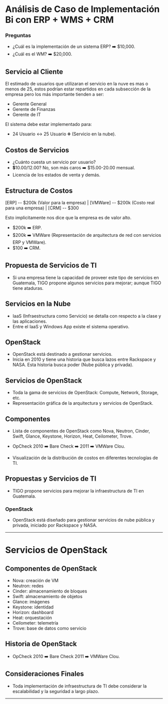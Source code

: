 # Análisis de Caso de Implementación Bi con ERP + WMS + CRM 

### Preguntas

- ¿Cuál es la implementación de un sistema ERP? ➡️ $10,000.
- ¿Cuál es el WM? ➡️ $20,000.

## Servicio al Cliente

El estimado de usuarios que utilizaran el servicio en la nuve es mas o menos de 25, estos podrían estar repartidos en cada subsección de la empresa pero los más importante tienden a ser: 
- Gerente General 
- Gerente de Finanzas
- Gerente de IT 

El sistema debe estar implementado para: 
- 24 Usuario ↔️ 25 Usuario ➕ (Servicio en la nube).
## Costos de Servicios

- ¿Cuánto cuesta un servicio por usuario?
- 💲10.00/12.00? No, son más caros ➡️ $15.00-20.00 mensual.
- Licencia de los estados de venta y demás.

## Estructura de Costos
[ERP] -- $200k (Valor para la empresa) 
|
[VMWare] -- $200k (Costo real para una empresa) 
|
[CRM] -- $300

Esto implicitamente nos dice que la empresa es de valor alto. 
- $200k ➡️ ERP.
- $200k ➡️ VMWare (Representación de arquitectura de red con servicios ERP y VMWare).
- $100 ➡️ CRM.

## Propuesta de Servicios de TI

- Si una empresa tiene la capacidad de proveer este tipo de servicios en Guatemala, TIGO propone algunos servicios para mejorar; aunque TIGO tiene ataduras.

## Servicios en la Nube

- IaaS (Infraestructura como Servicio) se detalla con respecto a la clase y las aplicaciones.
- Entre el IaaS y Windows App existe el sistema operativo.

## OpenStack

- OpenStack está destinado a gestionar servicios.
- Inicia en 2010 y tiene una historia que busca lazos entre Rackspace y NASA. Esta historia busca poder (Nube pública y privada).

## Servicios de OpenStack

- Toda la gama de servicios de OpenStack: Compute, Network, Storage, etc.
- Representación gráfica de la arquitectura y servicios de OpenStack.

## Componentes

- Lista de componentes de OpenStack como Nova, Neutron, Cinder, Swift, Glance, Keystone, Horizon, Heat, Ceilometer, Trove.
- OpCheck 2010 ➡️ Bare Check ➡️ 2011 ➡️ VMWare Clou.

- Visualización de la distribución de costos en diferentes tecnologías de TI.

## Propuestas y Servicios de TI
- TIGO propone servicios para mejorar la infraestructura de TI en Guatemala.

### OpenStack
- OpenStack está diseñado para gestionar servicios de nube pública y privada, iniciado por Rackspace y NASA.

---

# Servicios de OpenStack

## Componentes de OpenStack
- Nova: creación de VM
- Neutron: redes
- Cinder: almacenamiento de bloques
- Swift: almacenamiento de objetos
- Glance: imágenes
- Keystone: identidad
- Horizon: dashboard
- Heat: orquestación
- Ceilometer: telemetría
- Trove: base de datos como servicio

## Historia de OpenStack
- OpCheck 2010 ➡️ Bare Check 2011 ➡️ VMWare Clou.

## Consideraciones Finales
- Toda implementación de infraestructura de TI debe considerar la escalabilidad y la seguridad a largo plazo.

---


